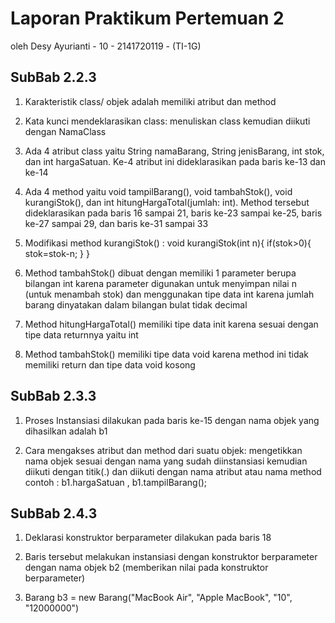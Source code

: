 # Laporan Praktikum Pertemuan 2 

oleh Desy Ayurianti - 10 - 2141720119 - (TI-1G)

## SubBab 2.2.3 
1. Karakteristik class/ objek adalah memiliki atribut dan method 

2. Kata kunci mendeklarasikan class: 
menuliskan class kemudian diikuti dengan NamaClass

3. Ada 4 atribut class yaitu String namaBarang, String jenisBarang, int stok, dan int hargaSatuan. Ke-4 atribut ini dideklarasikan pada baris ke-13 dan ke-14 

4. Ada 4 method yaitu void tampilBarang(), void tambahStok(), void kurangiStok(), dan int hitungHargaTotal(jumlah: int). Method tersebut dideklarasikan pada baris 16 sampai 21, baris ke-23 sampai ke-25, baris ke-27 sampai 29, dan baris ke-31 sampai 33 

5. Modifikasi method kurangiStok() : 
void kurangiStok(int n){
    if(stok>0){
        stok=stok-n;
    }
}

6. Method tambahStok() dibuat dengan memiliki 1 parameter berupa bilangan int karena parameter digunakan untuk menyimpan nilai n (untuk menambah stok) dan menggunakan tipe data int karena jumlah barang dinyatakan dalam bilangan bulat tidak decimal

7. Method hitungHargaTotal() memiliki tipe data init karena sesuai dengan tipe data returnnya yaitu int  

8. Method tambahStok() memiliki tipe data void karena method ini tidak memiliki return dan tipe data void kosong


## SubBab 2.3.3
1. Proses Instansiasi dilakukan pada baris ke-15 dengan nama objek yang dihasilkan adalah b1

2. Cara mengakses atribut dan method dari suatu objek:
mengetikkan nama objek sesuai dengan nama yang sudah diinstansiasi kemudian diikuti dengan titik(.) dan diikuti dengan nama atribut atau nama method
contoh : b1.hargaSatuan , b1.tampilBarang();

## SubBab 2.4.3 
1. Deklarasi konstruktor berparameter dilakukan pada baris 18 

2. Baris tersebut melakukan instansiasi dengan konstruktor berparameter dengan nama objek b2 (memberikan nilai pada konstruktor berparameter)

3. Barang  b3 = new Barang("MacBook Air", "Apple MacBook", "10", "12000000")